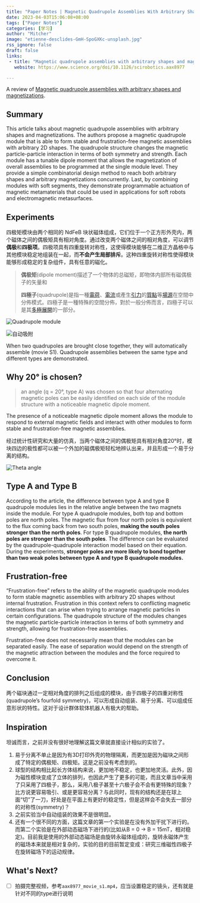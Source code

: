 ```yaml
---
title: "Paper Notes | Magnetic Quadrupole Assemblies With Arbitrary Shapes and Magnetizations"
date: 2023-04-03T15:06:08+08:00
tags: ["Paper Notes"]
categories: [学习]
author: "Mitcher"
image: "etienne-desclides-GmH-SpoGXKc-unsplash.jpg"
rss_ignore: false
draft: false
links:
 - title: "Magnetic quadrupole assemblies with arbitrary shapes and magnetizations"
   website: https://www.science.org/doi/10.1126/scirobotics.aax8977

---
```


A review of [Magnetic quadrupole assemblies with arbitrary shapes and magnetizations](https://www.science.org/doi/10.1126/scirobotics.aax8977).

## Summary


This article talks about magnetic quadrupole assemblies with arbitrary shapes and magnetizations. The authors propose a magnetic quadrupole module that is able to form stable and frustration-free magnetic assemblies with arbitrary 2D shapes. The quadrupole structure changes the magnetic particle-particle interaction in terms of both symmetry and strength. Each module has a tunable dipole moment that allows the magnetization of overall assemblies to be programmed at the single module level. They provide a simple combinatorial design method to reach both arbitrary shapes and arbitrary magnetizations concurrently. Last, by combining modules with soft segments, they demonstrate programmable actuation of magnetic metamaterials that could be used in applications for soft robots and electromagnetic metasurfaces.

## Experiments

四极矩模块由两个相同的 NdFeB 块状磁体组成，它们位于一个正方形外壳内，两个磁体之间的偶极矩具有相对角度。通过改变两个磁体之间的相对角度，可以调节**偶极**和**四极项**。四极项具有四重旋转对称性，这使得模块能够在二维正方晶格中与其他模块稳定地组装在一起，而**不会产生局部排斥**。这种四重旋转对称性使得模块能够形成稳定的复杂组件，具有任意的磁化。

> **偶极矩**(dipole moment)描述了一个物体的总磁矩，即物体内部所有磁偶极子的矢量和
>
> **四極子**(quadrupole)是指一種[電荷](https://zh.wikipedia.org/wiki/電荷)、[電流](https://zh.wikipedia.org/wiki/電流)或產生[引力](https://zh.wikipedia.org/wiki/引力)的[質點](https://zh.wikipedia.org/wiki/質點)等[場源](https://zh.wikipedia.org/wiki/場_(物理))在空間中分佈模式。四極子是一種特殊的空間分佈，對於一般分佈而言，四極子可以是其[多極展開](https://zh.wikipedia.org/wiki/多極展開)的一部分。



![Quadrupole module](https://mitcher-1316637614.cos.ap-nanjing.myqcloud.com/test/image-20230403153927694.png)

![自动吸附](https://mitcher-1316637614.cos.ap-nanjing.myqcloud.com/test/image-20230403161503052.png)

When two quadrupoles are brought close together, they will automatically assemble (movie S1). Quadrupole assemblies between the same type and different types are demonstrated. 

## Why 20° is chosen?

> an angle (q = 20°, type A) was chosen so that four alternating magnetic poles can be easily identified on each side of the module structure with a noticeable magnetic dipole moment. 

The presence of a noticeable magnetic dipole moment allows the module to respond to external magnetic fields and interact with other modules to form stable and frustration-free magnetic assemblies.

经过统计性研究和大量的仿真，当两个磁体之间的偶极矩具有相对角度20°时，模块四边的极性都可以被一个外加的磁偶极矩轻松地辨认出来，并且形成一个易于分离的结构。

![Theta angle](https://mitcher-1316637614.cos.ap-nanjing.myqcloud.com/test/image-20230403163552293.png)



## Type A and Type B

According to the article, the difference between type A and type B quadrupole modules lies in the relative angle between the two magnets inside the module. For type A quadrupole modules, both top and bottom poles are north poles. The magnetic flux from four north poles is equivalent to the flux coming back from two south poles, **making the south poles stronger than the north poles**. For type B quadrupole modules, **the north poles are stronger than the south poles**. The difference can be evaluated by the quadrupole-quadrupole interaction model based on their equation. During the experiments, **stronger poles are more likely to bond together than two weak poles between type A and type B quadrupole modules.**

## Frustration-free

“Frustration-free” refers to the ability of the magnetic quadrupole modules to form stable magnetic assemblies with arbitrary 2D shapes without internal frustration. Frustration in this context refers to conflicting magnetic interactions that can arise when trying to arrange magnetic particles in certain configurations. The quadrupole structure of the modules changes the magnetic particle-particle interaction in terms of both symmetry and strength, allowing for frustration-free assemblies.

Frustration-free does not necessarily mean that the modules can be separated easily. The ease of separation would depend on the strength of the magnetic attraction between the modules and the force required to overcome it.

## Conclusion

两个磁块通过一定相对角度的排列之后组成的模块，由于四极子的四重对称性(quadrupole’s fourfold symmetry)，可以形成自动组装、易于分离、可以组成任意形状的特性。这对于设计群体软体机器人有极大的帮助。

## Inspiration

坦诚而言，之前并没有很好地理解这篇文章就直接设计相似的实验了。

1. 易于分离不单止是因为有3D打印外壳的物理隔离，而更加是因为磁块之间形成了特定的偶极矩、四极矩。这是之前没有考虑到的。
2. 球型的结构相比起长方体结构来说，更加地不稳定，也更加地灵活。此外，因为磁性模块变成了立体的排列，也因此产生了更多的可能，而且文章当中采用了只采用了四极子，那么，采用八极子甚至十六极子会不会有更特殊的现象？比方说更容易吸引、或是更容易分离？与此同时，现有的结构还是在球上面“切”了一刀，好处是在平面上有更好的稳定性，但是这样会不会失去一部分的对称性(symmetry)？
3. 之前实验当中自动组装的效果不是很明显。
4. 还有一个很不同的方面，这篇文章的第一个实验是在没有外加干扰下进行的。而第二个实验是在外部动态磁场下进行的(比如从B = 0 → B = 15mT，相对稳定)。目前我是使用的外部动态磁场是由旋转永磁体组成的，旋转永磁体产生的磁场本来就是相对复杂的，实验的目的目前暂定变成：研究三维磁性四极子在旋转磁场下的运动规律。

## What's Next?

- [ ] 拍摄完整视频，参考`aax8977_movie_s1.mp4`，应当设置稳定的镜头，还有就是针对不同的type进行说明
